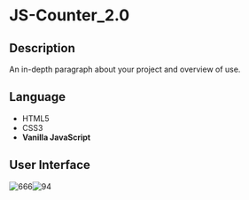 # JS-Counter_2.0

## Description

An in-depth paragraph about your project and overview of use.

## Language
- HTML5
- CSS3
- **Vanilla JavaScript**

## User Interface

![666](https://user-images.githubusercontent.com/86045021/181778161-978ddc27-f14f-4964-8070-f2946f80d38e.JPG)![94](https://user-images.githubusercontent.com/86045021/181778234-88d8c2d5-48b0-4ee3-bb8a-07bd3066f3db.JPG)

